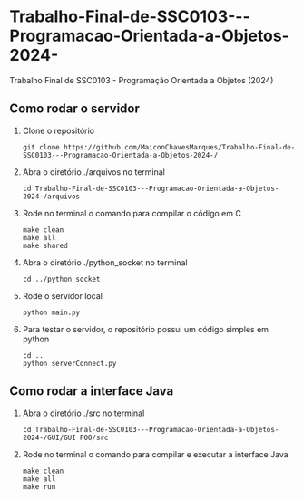 # Trabalho-Final-de-SSC0103---Programacao-Orientada-a-Objetos-2024-
Trabalho Final de SSC0103 - Programação Orientada a Objetos (2024)

## Como rodar o servidor
1. Clone o repositório
   ```
   git clone https://github.com/MaiconChavesMarques/Trabalho-Final-de-SSC0103---Programacao-Orientada-a-Objetos-2024-/
   ```
2. Abra o diretório ./arquivos no terminal
   ```
   cd Trabalho-Final-de-SSC0103---Programacao-Orientada-a-Objetos-2024-/arquivos
   ```
3. Rode no terminal o comando para compilar o código em C
   ```
   make clean
   make all
   make shared
   ```
4. Abra o diretório ./python_socket no terminal
   ```
   cd ../python_socket
   ```
5. Rode o servidor local
   ```
   python main.py
   ```
6. Para testar o servidor, o repositório possui um código simples em python
   ```
   cd ..
   python serverConnect.py
   ```
## Como rodar a interface Java
1. Abra o diretório ./src no terminal
   ```
   cd Trabalho-Final-de-SSC0103---Programacao-Orientada-a-Objetos-2024-/GUI/GUI POO/src
   ```
3. Rode no terminal o comando para compilar e executar a interface Java
   ```
   make clean
   make all
   make run
   ```
